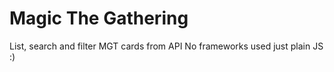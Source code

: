 # Magic The Gathering
 List, search and filter MGT cards from API 
 No frameworks used just plain JS :)
